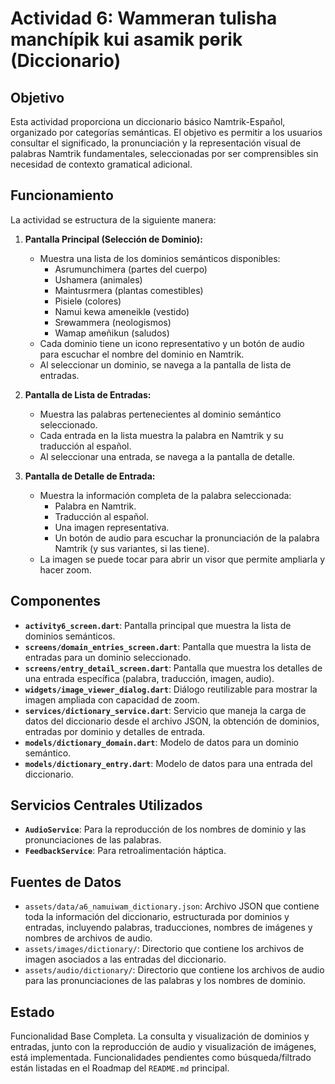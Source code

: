 # Actividad 6: Wammeran tulisha manchípik kui asamik pөrik (Diccionario)

## Objetivo

Esta actividad proporciona un diccionario básico Namtrik-Español, organizado por categorías semánticas. El objetivo es permitir a los usuarios consultar el significado, la pronunciación y la representación visual de palabras Namtrik fundamentales, seleccionadas por ser comprensibles sin necesidad de contexto gramatical adicional.

## Funcionamiento

La actividad se estructura de la siguiente manera:

1.  **Pantalla Principal (Selección de Dominio):**
    *   Muestra una lista de los dominios semánticos disponibles:
        *   Asrumunchimera (partes del cuerpo)
        *   Ushamera (animales)
        *   Maintusrmera (plantas comestibles)
        *   Pisielɵ (colores)
        *   Namui kewa amɵneiklɵ (vestido)
        *   Srɵwammera (neologismos)
        *   Wamap amɵñikun (saludos)
    *   Cada dominio tiene un icono representativo y un botón de audio para escuchar el nombre del dominio en Namtrik.
    *   Al seleccionar un dominio, se navega a la pantalla de lista de entradas.

2.  **Pantalla de Lista de Entradas:**
    *   Muestra las palabras pertenecientes al dominio semántico seleccionado.
    *   Cada entrada en la lista muestra la palabra en Namtrik y su traducción al español.
    *   Al seleccionar una entrada, se navega a la pantalla de detalle.

3.  **Pantalla de Detalle de Entrada:**
    *   Muestra la información completa de la palabra seleccionada:
        *   Palabra en Namtrik.
        *   Traducción al español.
        *   Una imagen representativa.
        *   Un botón de audio para escuchar la pronunciación de la palabra Namtrik (y sus variantes, si las tiene).
    *   La imagen se puede tocar para abrir un visor que permite ampliarla y hacer zoom.

## Componentes

*   **`activity6_screen.dart`**: Pantalla principal que muestra la lista de dominios semánticos.
*   **`screens/domain_entries_screen.dart`**: Pantalla que muestra la lista de entradas para un dominio seleccionado.
*   **`screens/entry_detail_screen.dart`**: Pantalla que muestra los detalles de una entrada específica (palabra, traducción, imagen, audio).
*   **`widgets/image_viewer_dialog.dart`**: Diálogo reutilizable para mostrar la imagen ampliada con capacidad de zoom.
*   **`services/dictionary_service.dart`**: Servicio que maneja la carga de datos del diccionario desde el archivo JSON, la obtención de dominios, entradas por dominio y detalles de entrada.
*   **`models/dictionary_domain.dart`**: Modelo de datos para un dominio semántico.
*   **`models/dictionary_entry.dart`**: Modelo de datos para una entrada del diccionario.

## Servicios Centrales Utilizados

*   **`AudioService`**: Para la reproducción de los nombres de dominio y las pronunciaciones de las palabras.
*   **`FeedbackService`**: Para retroalimentación háptica.

## Fuentes de Datos

*   `assets/data/a6_namuiwam_dictionary.json`: Archivo JSON que contiene toda la información del diccionario, estructurada por dominios y entradas, incluyendo palabras, traducciones, nombres de imágenes y nombres de archivos de audio.
*   `assets/images/dictionary/`: Directorio que contiene los archivos de imagen asociados a las entradas del diccionario.
*   `assets/audio/dictionary/`: Directorio que contiene los archivos de audio para las pronunciaciones de las palabras y los nombres de dominio.

## Estado

Funcionalidad Base Completa. La consulta y visualización de dominios y entradas, junto con la reproducción de audio y visualización de imágenes, está implementada. Funcionalidades pendientes como búsqueda/filtrado están listadas en el Roadmap del `README.md` principal.
